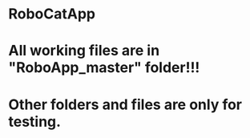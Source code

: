 # RoboCatApp
# All working files are in "RoboApp_master" folder!!!
# Other folders and files are only for testing.
